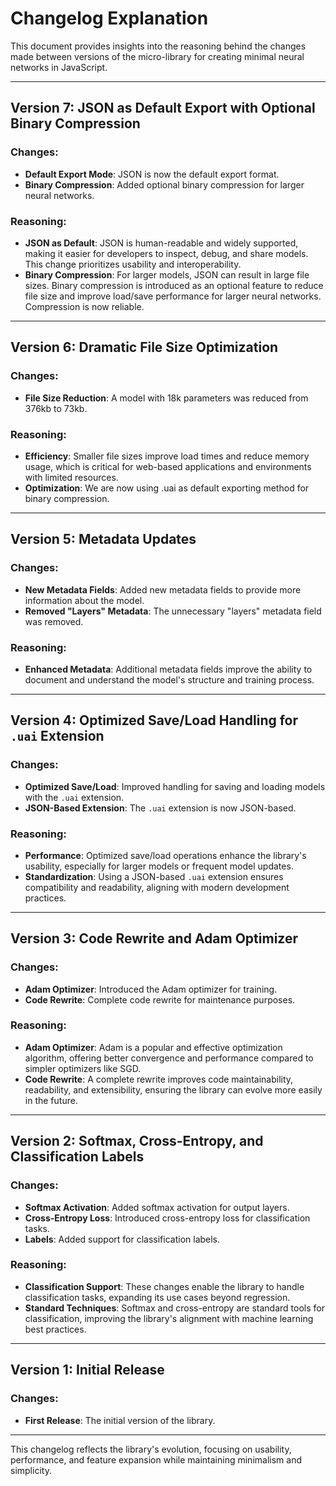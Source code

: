 # Changelog Explanation

This document provides insights into the reasoning behind the changes made between versions of the micro-library for creating minimal neural networks in JavaScript.

---

## Version 7: JSON as Default Export with Optional Binary Compression

### Changes:
- **Default Export Mode**: JSON is now the default export format.
- **Binary Compression**: Added optional binary compression for larger neural networks.

### Reasoning:
- **JSON as Default**: JSON is human-readable and widely supported, making it easier for developers to inspect, debug, and share models. This change prioritizes usability and interoperability.
- **Binary Compression**: For larger models, JSON can result in large file sizes. Binary compression is introduced as an optional feature to reduce file size and improve load/save performance for larger neural networks. Compression is now reliable.

---

## Version 6: Dramatic File Size Optimization

### Changes:
- **File Size Reduction**: A model with 18k parameters was reduced from 376kb to 73kb.

### Reasoning:
- **Efficiency**: Smaller file sizes improve load times and reduce memory usage, which is critical for web-based applications and environments with limited resources.
- **Optimization**: We are now using .uai as default exporting method for binary compression.

---

## Version 5: Metadata Updates

### Changes:
- **New Metadata Fields**: Added new metadata fields to provide more information about the model.
- **Removed "Layers" Metadata**: The unnecessary "layers" metadata field was removed.

### Reasoning:
- **Enhanced Metadata**: Additional metadata fields improve the ability to document and understand the model's structure and training process.

---

## Version 4: Optimized Save/Load Handling for `.uai` Extension

### Changes:
- **Optimized Save/Load**: Improved handling for saving and loading models with the `.uai` extension.
- **JSON-Based Extension**: The `.uai` extension is now JSON-based.

### Reasoning:
- **Performance**: Optimized save/load operations enhance the library's usability, especially for larger models or frequent model updates.
- **Standardization**: Using a JSON-based `.uai` extension ensures compatibility and readability, aligning with modern development practices.

---

## Version 3: Code Rewrite and Adam Optimizer

### Changes:
- **Adam Optimizer**: Introduced the Adam optimizer for training.
- **Code Rewrite**: Complete code rewrite for maintenance purposes.

### Reasoning:
- **Adam Optimizer**: Adam is a popular and effective optimization algorithm, offering better convergence and performance compared to simpler optimizers like SGD.
- **Code Rewrite**: A complete rewrite improves code maintainability, readability, and extensibility, ensuring the library can evolve more easily in the future.

---

## Version 2: Softmax, Cross-Entropy, and Classification Labels

### Changes:
- **Softmax Activation**: Added softmax activation for output layers.
- **Cross-Entropy Loss**: Introduced cross-entropy loss for classification tasks.
- **Labels**: Added support for classification labels.

### Reasoning:
- **Classification Support**: These changes enable the library to handle classification tasks, expanding its use cases beyond regression.
- **Standard Techniques**: Softmax and cross-entropy are standard tools for classification, improving the library's alignment with machine learning best practices.

---

## Version 1: Initial Release

### Changes:
- **First Release**: The initial version of the library.

---

This changelog reflects the library's evolution, focusing on usability, performance, and feature expansion while maintaining minimalism and simplicity.
